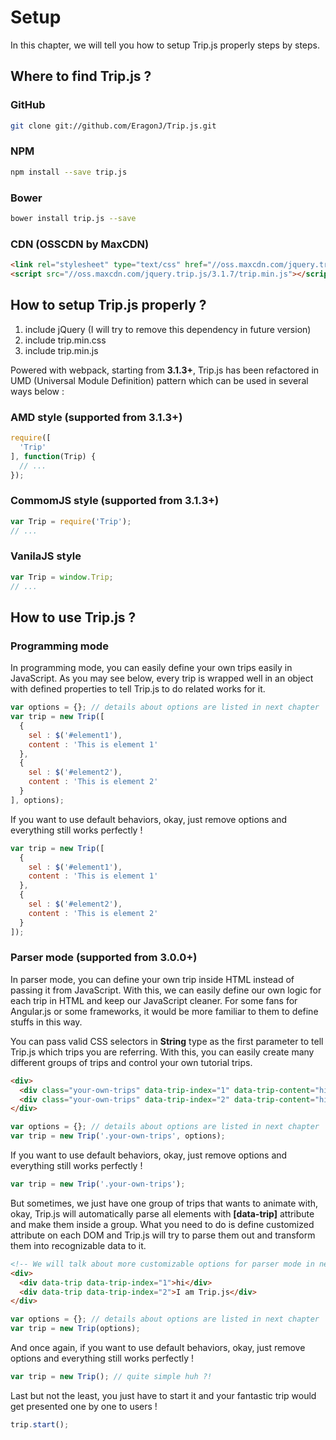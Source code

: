 # Setup

In this chapter, we will tell you how to setup Trip.js properly steps by steps.

## Where to find Trip.js ?

### GitHub

```bash
git clone git://github.com/EragonJ/Trip.js.git
```

### NPM

```bash
npm install --save trip.js
```

### Bower

```bash
bower install trip.js --save
```

### CDN (OSSCDN by MaxCDN)

```html
<link rel="stylesheet" type="text/css" href="//oss.maxcdn.com/jquery.trip.js/3.1.7/trip.min.css"/>
<script src="//oss.maxcdn.com/jquery.trip.js/3.1.7/trip.min.js"></script>
```

## How to setup Trip.js properly ?

1. include jQuery (I will try to remove this dependency in future version)
2. include trip.min.css
3. include trip.min.js

Powered with webpack, starting from **3.1.3+**, Trip.js has been refactored in UMD (Universal Module Definition) pattern which can be used in several ways below :

### AMD style (supported from 3.1.3+)

```javascript
require([
  'Trip'
], function(Trip) {
  // ...
});
```

### CommomJS style (supported from 3.1.3+)

```javascript
var Trip = require('Trip');
// ...
```

### VanilaJS style

```javascript
var Trip = window.Trip;
// ...
```

## How to use Trip.js ?

### Programming mode

In programming mode, you can easily define your own trips easily in JavaScript. As you may see below, every trip is wrapped well in an object with defined properties to tell Trip.js to do related works for it.

```javascript
var options = {}; // details about options are listed in next chapter
var trip = new Trip([
  { 
    sel : $('#element1'),
    content : 'This is element 1'
  },
  {
    sel : $('#element2'),
    content : 'This is element 2'
  }
], options);
```

If you want to use default behaviors, okay, just remove options and everything still works perfectly !

```javascript
var trip = new Trip([
  { 
    sel : $('#element1'),
    content : 'This is element 1'
  },
  {
    sel : $('#element2'),
    content : 'This is element 2'
  }
]);
```

### Parser mode (supported from 3.0.0+)

In parser mode, you can define your own trip inside HTML instead of passing it from JavaScript. With this, we can easily define our own logic for each trip in HTML and keep our JavaScript cleaner. For some fans for Angular.js or some frameworks, it would be more familiar to them to define stuffs in this way.

You can pass valid CSS selectors in **String** type as the first parameter to tell Trip.js which trips you are referring. With this, you can easily create many different groups of trips and control your own tutorial trips.

```html
<div>
  <div class="your-own-trips" data-trip-index="1" data-trip-content="hi1" data-trip-position="n" data-trip-delay="100">hi</div>
  <div class="your-own-trips" data-trip-index="2" data-trip-content="hi2" data-trip-position="e" data-trip-delay="200" data-trip-expose="true">I am Trip.js</div>
</div>
```

```javascript
var options = {}; // details about options are listed in next chapter
var trip = new Trip('.your-own-trips', options);
```

If you want to use default behaviors, okay, just remove options and everything still works perfectly !

```javascript
var trip = new Trip('.your-own-trips');
```
But sometimes, we just have one group of trips that wants to animate with, okay, Trip.js will automatically parse all elements with **[data-trip]** attribute and make them inside a group. What you need to do is define customized attribute on each DOM and Trip.js will try to parse them out and transform them into recognizable data to it.

```html
<!-- We will talk about more customizable options for parser mode in next chapter -->
<div>
  <div data-trip data-trip-index="1">hi</div>
  <div data-trip data-trip-index="2">I am Trip.js</div>
</div>
```

```javascript
var options = {}; // details about options are listed in next chapter
var trip = new Trip(options);
```

And once again, if you want to use default behaviors, okay, just remove options and everything still works perfectly !

```javascript
var trip = new Trip(); // quite simple huh ?!
```

Last but not the least, you just have to start it and your fantastic trip would get presented one by one to users !

```javascript
trip.start();
```
